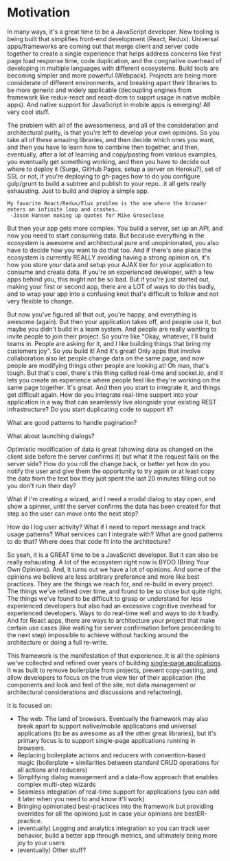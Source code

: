 # Motivation

In many ways, it's a great time to be a JavaScript developer.  New tooling is being built that simplifies front-end
development (React, Redux). Universal apps/frameworks are coming out that merge client and server code together to
create a single experience that helps address concerns like first page load response time, code duplication, and the
congnative overhead of developing in multiple languages with different ecosystems. Build tools are becoming simpler
and more powerful (Webpack).  Projects are being more considerate of different environments, and breaking apart their 
libraries to be more generic and widely applicable (decoupling engines from framework like redux-react and react-dom to
supprt usage in native mobile apps). And native support for JavaScript in mobile apps is emerging!  All very cool stuff.
 
The problem with all of the awesomeness, and all of the consideration and architectural purity, is that you're left to
develop your own opinions.  So you take all of these amazing libraries, and then decide which ones you want, and then
you have to learn how to combine then together, and then, eventually, after a lot of learning and copy/pasting from
various examples, you eventually get something working, and then you have to decide out where to deploy it (Surge, 
GitHub Pages, setup a server on Heroku?), set of SSL or not, if you're deploying to gh-pages how to do you configure
gulp/grunt to build a subtree and publish to your repo...it all gets really exhausting.  Just to build and deploy a
simple app.

```
My favorite React/Redux/Flux problem is the one where the browser enters an infinite loop and crashes.
 -Jason Hansen making up quotes for Mike Groseclose
```

But then your app gets more complex. You build a server, set up an API, and now you need to start consuming data. But
because everything in the ecosystem is awesome and architectural pure and unopinionated, you also have to decide how
you want to do that too.  And if there's one place the ecosystem is currently REALLY avoiding having a strong opinion 
on, it's how you store your data and setup your AJAX tier for your application to consume and create data. If you're an
experienced developer, with a few apps behind you, this might not be so bad.  But if you're just started out, making
your first or second app, there are a LOT of ways to do this badly, and to wrap your app into a confusing knot that's
difficult to follow and not very flexible to change.

But now you've figured all that out, you're happy, and everything is awesome (again).  But then your application
takes off, and people use it, but maybe you didn't build in a team system.  And people are really wanting to invite
people to join their project.  So you're like "Okay, whatever, I'll build teams in.  People are asking for it, and I
like building things that bring my customers joy". So you build it!  And it's great!  Only apps that involve
collaboration also let people change data on the same page, and now people are modifying things other people are
looking at!  Oh man, that's tough.  But that's cool, there's this thing called real-time and socket.io, and it lets
you create an experience where people feel like they're working on the same page together.  It's great.  And then you
start to integrate it, and things get difficult again.  How do you integrate real-time support into your application
in a way that can seamlessly live alongside your existing REST infrastructure?  Do you start duplicating code to
support it?

What are good patterns to handle pagination?

What about launching dialogs?

Optimistic modification of data is great (showing data as changed on the client side before the server confirms it) but
what it the request fails on the server side?  How do you roll the change back, or better yet how do you notify the
user and give them the opportunity to try again or at least copy the data from the text box they just spent the last 20
minutes filling out so you don't ruin their day?

What if I'm creating a wizard, and I need a modal dialog to stay open, and show a spinner, until the server confirms
the data has been created for that step so the user can move onto the next step?

How do I log user activity?  What if I need to report message and track usage patterns?  What services can I integrate
with?  What are good patterns to do that?  Where does that code fit into the architecture?

So yeah, it is a GREAT time to be a JavaScrict developer. But it can also be really exhausting.  A lot of the 
ecosystem right now is BYOO (Bring Your Own Opinions).  And, it turns out we have a lot of opinions.  And some of 
the opinions we believe are less arbitrary preference and more like best practices.  They are the things we reach 
for, and re-build in every project.  The things we've refined over time, and found to be so close but quite right. The
things we've found to be difficult to grasp or understand for less experienced developers but also had an excessive 
cognitive overhead for experienced developers.  Ways to do real-time well and ways to do it badly. And for React apps,
there are ways to architecture your project that make certain use cases (like waiting for server confirmation before
proceeding to the next step) impossible to achieve without hacking around the architecture or doing a full re-write.

This framework is the manifestation of that experience.  It is all the opinions we've collected and refined over years
of building [single-page applications](https://en.wikipedia.org/wiki/Single-page_application).  It was built to remove
boilerplate from projects, prevent copy-pasting, and allow developers to focus on the true view tier of their application
(the components and look and feel of the site, not data management or architectural considerations and discussions and
refactoring).

It is focused on:
* The web.  The land of browsers.  Eventually the framework may also break apart to support native/mobile applications
and universal applications (to be as awesome as all the other great libraries), but it's primary focus is to support 
single-page applications running in browsers.
* Replacing boilerplate actions and reducers with convention-based magic (boilerplate = similarities between standard
CRUD operations for all actions and reducers)
* Simplifying dialog management and a data-flow approach that enables complex multi-step wizards
* Seamless integration of real-time support for applications (you can add it later when you need to and know it'll work)
* Bringing opinionated best-practices into the framework but providing overrides for all the opinions just in case your
opinions are bestER-practice.
* (eventually) Logging and analytics integration so you can track user behavior, build a better app through metrics,
and ultimately bring more joy to your users
* (eventually) Other stuff?

